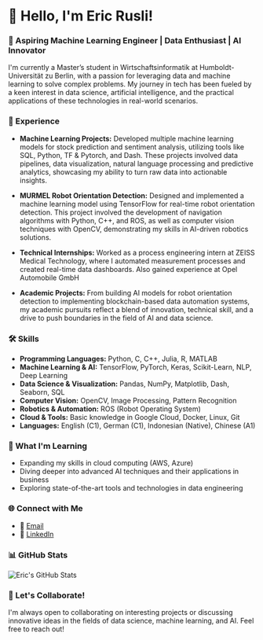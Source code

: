 # 👋 Hello, I'm Eric Rusli!

### 🚀 Aspiring Machine Learning Engineer | Data Enthusiast | AI Innovator

I'm currently a Master’s student in Wirtschaftsinformatik at Humboldt-Universität zu Berlin, with a passion for leveraging data and machine learning to solve complex problems. My journey in tech has been fueled by a keen interest in data science, artificial intelligence, and the practical applications of these technologies in real-world scenarios.

### 💼 Experience

- **Machine Learning Projects:** Developed multiple machine learning models for stock prediction and sentiment analysis, utilizing tools like SQL, Python, TF & Pytorch, and Dash. These projects involved data pipelines, data visualization, natural language processing and predictive analytics, showcasing my ability to turn raw data into actionable insights.

- **MURMEL Robot Orientation Detection:** Designed and implemented a machine learning model using TensorFlow for real-time robot orientation detection. This project involved the development of navigation algorithms with Python, C++, and ROS, as well as computer vision techniques with OpenCV, demonstrating my skills in AI-driven robotics solutions.

- **Technical Internships:** Worked as a process engineering intern at ZEISS Medical Technology, where I automated measurement processes and created real-time data dashboards. Also gained experience at Opel Automobile GmbH

- **Academic Projects:** From building AI models for robot orientation detection to implementing blockchain-based data automation systems, my academic pursuits reflect a blend of innovation, technical skill, and a drive to push boundaries in the field of AI and data science.

### 🛠️ Skills

- **Programming Languages:** Python, C, C++, Julia, R, MATLAB
- **Machine Learning & AI:** TensorFlow, PyTorch, Keras, Scikit-Learn, NLP, Deep Learning
- **Data Science & Visualization:** Pandas, NumPy, Matplotlib, Dash, Seaborn, SQL
- **Computer Vision:** OpenCV, Image Processing, Pattern Recognition
- **Robotics & Automation:** ROS (Robot Operating System)
- **Cloud & Tools:** Basic knowledge in Google Cloud, Docker, Linux, Git
- **Languages:** English (C1), German (C1), Indonesian (Native), Chinese (A1)

### 🌱 What I'm Learning

- Expanding my skills in cloud computing (AWS, Azure)
- Diving deeper into advanced AI techniques and their applications in business
- Exploring state-of-the-art tools and technologies in data engineering

### 🌐 Connect with Me

- 📧 [Email](mailto:ericrusli123@gmail.com)
- 💼 [LinkedIn](https://www.linkedin.com/in/eric-rusli/)

### 📊 GitHub Stats

![Eric's GitHub Stats](https://github-readme-stats.vercel.app/api?3L1NK&show_icons=true&theme=radical)

### 🤝 Let's Collaborate!

I'm always open to collaborating on interesting projects or discussing innovative ideas in the fields of data science, machine learning, and AI. Feel free to reach out!
